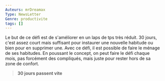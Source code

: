 ```yaml
---
Auteurs: mrDreamax
Type: NewsLetter
Genre: productivite
tags: []
---
```

Le but de ce défi est de s'améliorer en un laps de tps très réduit.
30 jours, c'est assez court mais suffisant pour instaurer une nouvelle habitude ou bien pour en supprimer une. Avec ce défi, il est possible de faire le ménage de ses habitudes.
En poussant le concept, on peut faire le défi chaque mois, pas forcément des compliqués, mais juste pour rester hors de sa zone de confort.
> **30 jours passent vite**